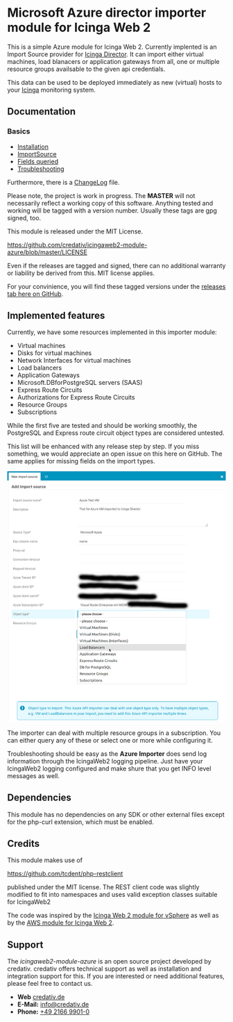 Microsoft Azure director importer module for Icinga Web 2
=========================================================

This is a simple Azure module for Icinga Web 2. Currently implented is an
Import Source provider for [Icinga Director](https://github.com/Icinga/icingaweb2-module-director).
It can import either virtual machines, load blanacers or application gateways
from all, one or multiple resource groups availsable to the given api
credentials.

This data can be used to be deployed immediately as new (virtual) hosts to your
[Icinga](https://www.icinga.org/) monitoring system.


Documentation
-------------

### Basics
 * [Installation](doc/01-Installation.md)
 * [ImportSource](doc/02-ImportSource.md)
 * [Fields queried](doc/05-FieldsQueried.md)
 * [Troubleshooting](doc/99-Troubleshooting.md)

Furthermore, there is a [ChangeLog](ChangeLog) file.

Please note, the project is work in progress. The **MASTER** will not
necessarily reflect a working copy of this software. Anything tested and
working will be tagged with a version number. Usually these tags are gpg
signed, too.

This module is released under the MIT License.

https://github.com/credativ/icingaweb2-module-azure/blob/master/LICENSE

Even if the releases are tagged and signed, there can no additional
warranty or liability be derived from this. MIT license applies.

For your convinience, you will find these tagged versions under the
[releases tab here on GitHub](https://github.com/credativ/icingaweb2-module-azure/releases).

Implemented features
--------------------

Currently, we have some resources implemented in this importer module:

* Virtual machines
* Disks for virtual machines
* Network Interfaces for virtual machines
* Load balancers
* Application Gateways
* Microsoft.DBforPostgreSQL servers (SAAS)
* Express Route Circuits
* Authorizations for Express Route Circuits
* Resource Groups
* Subscriptions

While the first five are tested and should be working smoothly, the PostgreSQL
and Express route circuit object types are considered untested.

This list will be enhanced with any release step by step. If you miss something,
we would appreciate an open issue on this here on GitHub. The same applies for
missing fields on the import types.

![Query types](/doc/screenshot/azure_object_types.png)

The importer can deal with multiple resource groups in a subscription. You can
either query any of these or select one or more while configuring it.

Troubleshooting should be easy as the **Azure Importer** does send log
information through the IcingaWeb2 logging pipeline. Just have your IcingaWeb2
logging configured and make shure that you get INFO level messages as well. 


Dependencies
------------

This module has no dependencies on any SDK or other external files except
for the php-curl extension, which must be enabled. 


Credits
-------

This module makes use of

https://github.com/tcdent/php-restclient

published under the MIT license. The REST client code was slightly modified to
fit into namespaces and uses valid exception classes suitable for IcingaWeb2

The code was inspired by the
[Icinga Web 2 module for vSphere](https://github.com/Icinga/icingaweb2-module-vsphere)
as well as by the
[AWS module for Icinga Web 2](https://github.com/Icinga/icingaweb2-module-aws).


Support
-------

The *icingaweb2-module-azure* is an open source project developed by
credativ. credativ offers technical support as well as installation
and integration support for this. If you are interested or need additional
features, please feel free to contact us.

* **Web** [credativ.de](https://credativ.de)
* **E-Mail:** [info@credativ.de](mailto:info@credativ.de)
* **Phone:** [+49 2166 9901-0](tel:+49216699010)
